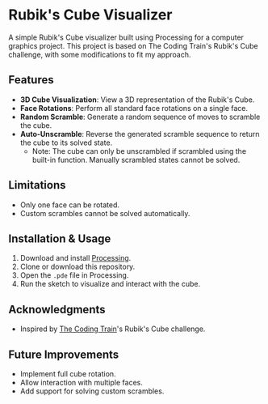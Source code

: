 # Rubik's Cube Visualizer

A simple Rubik's Cube visualizer built using Processing for a computer graphics project. This project is based on The Coding Train's Rubik's Cube challenge, with some modifications to fit my approach.

## Features

- **3D Cube Visualization**: View a 3D representation of the Rubik's Cube.
- **Face Rotations**: Perform all standard face rotations on a single face.
- **Random Scramble**: Generate a random sequence of moves to scramble the cube.
- **Auto-Unscramble**: Reverse the generated scramble sequence to return the cube to its solved state.
  - Note: The cube can only be unscrambled if scrambled using the built-in function. Manually scrambled states cannot be solved.

## Limitations

- Only one face can be rotated.
- Custom scrambles cannot be solved automatically.

## Installation & Usage

1. Download and install [Processing](https://processing.org/download/).
2. Clone or download this repository.
3. Open the `.pde` file in Processing.
4. Run the sketch to visualize and interact with the cube.

## Acknowledgments

- Inspired by [The Coding Train](https://www.youtube.com/c/TheCodingTrain)'s Rubik's Cube challenge.

## Future Improvements

- Implement full cube rotation.
- Allow interaction with multiple faces.
- Add support for solving custom scrambles.
